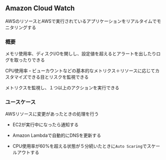 ## Amazon Cloud Watch

AWSのリソースとAWSで実行されているアプリケーションをリアルタイムでモニタリングする

### 概要

メモリ使用率、ディスクI/Oを関しし、設定値を超えるとアラートを出したりログを取ったりできる

CPU使用率・ビューカウントなどの基本的なメトリクス＋リソースに応じてカスタマイズできる目とリスクを監視できる

メトリクスを監視し、１つ以上のアクションを実行できる

### ユースケース

AWSリソースに変更があったときの処理を行う

- EC2が実行中になったら通知する

- Amazon Lambdaで自動的にDNSを更新する

- CPU使用率が60%を超える状態が５分続いたときに`Auto Scaring`でスケールアウトする




